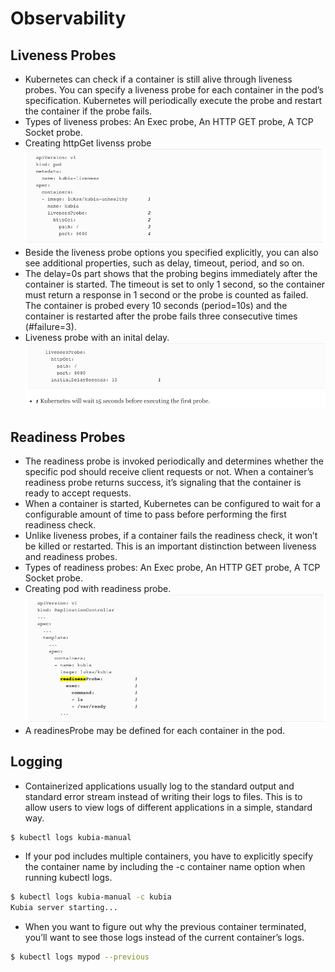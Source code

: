 # Observability
## Liveness Probes
* Kubernetes can check if a container is still alive through liveness probes. You can specify a liveness probe for each container in the pod’s specification. Kubernetes will periodically execute the         probe and restart the container if the probe fails.
* Types of liveness probes: An Exec probe, An HTTP GET probe, A TCP Socket probe.
* Creating httpGet livenss probe
![Liveness Probe](https://github.com/ragbn/Excerpts-from-K8-in-Action/blob/master/images/2020-06-11_02-09-39.png?raw=true)
* Beside the liveness probe options you specified explicitly, you can also see additional properties, such as delay, timeout, period, and so on.
* The delay=0s part shows that the probing begins immediately after the container is started. The timeout is set to only 1 second, so the container must return a response in 1 second or the probe is counted as failed. The container is probed every 10 seconds (period=10s) and the container is restarted after the probe fails three consecutive times (#failure=3).
* Liveness probe with an inital delay.
![Liveness Probe](https://github.com/ragbn/Excerpts-from-K8-in-Action/blob/master/images/2020-06-11_02-09-07.png?raw=true)

## Readiness Probes
* The readiness probe is invoked periodically and determines whether the specific pod should receive client requests or not. When a container’s readiness probe returns success, it’s signaling that the container is ready to accept requests.
* When a container is started, Kubernetes can be configured to wait for a configurable amount of time to pass before performing the first readiness check.
* Unlike liveness probes, if a container fails the readiness check, it won’t be killed or restarted. This is an important distinction between liveness and readiness probes.
* Types of readiness probes: An Exec probe, An HTTP GET probe, A TCP Socket probe.
* Creating pod with readiness probe.
![Readiness Probe](https://github.com/ragbn/Excerpts-from-K8-in-Action/blob/master/images/2020-06-11_02-19-35.png?raw=true)
* A readinesProbe may be defined for each container in the pod.

## Logging
* Containerized applications usually log to the standard output and standard error stream instead of writing their logs to files. This is to allow users to view logs of different applications in a simple, standard way.
```bash
$ kubectl logs kubia-manual
```
* If your pod includes multiple containers, you have to explicitly specify the container name by including the -c container name option when running kubectl logs.
```bash
$ kubectl logs kubia-manual -c kubia
Kubia server starting...
```
* When you want to figure out why the previous container terminated, you’ll want to see those logs instead of the current container’s logs.
```bash
$ kubectl logs mypod --previous
```
